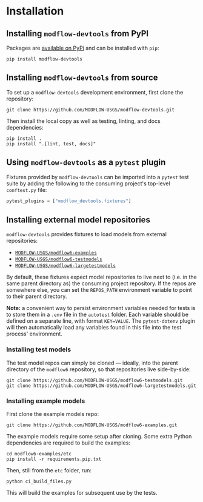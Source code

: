 # Installation

## Installing `modflow-devtools` from PyPI

Packages are [available on PyPi](https://pypi.org/project/modflow-devtools/) and can be installed with `pip`:

```shell
pip install modflow-devtools
```

## Installing `modflow-devtools` from source

To set up a `modflow-devtools` development environment, first clone the repository:

```shell
git clone https://github.com/MODFLOW-USGS/modflow-devtools.git
```

Then install the local copy as well as testing, linting, and docs dependencies:

```
pip install .
pip install ".[lint, test, docs]"
```

## Using `modflow-devtools` as a `pytest` plugin

Fixtures provided by `modflow-devtools` can be imported into a `pytest` test suite by adding the following to the consuming project's top-level `conftest.py` file:

```python
pytest_plugins = ["modflow_devtools.fixtures"]
```

## Installing external model repositories

`modflow-devtools` provides fixtures to load models from external repositories:

- [`MODFLOW-USGS/modflow6-examples`](https://github.com/MODFLOW-USGS/modflow6-examples)
- [`MODFLOW-USGS/modflow6-testmodels`](https://github.com/MODFLOW-USGS/modflow6-testmodels)
- [`MODFLOW-USGS/modflow6-largetestmodels`](https://github.com/MODFLOW-USGS/modflow6-largetestmodels)

By default, these fixtures expect model repositories to live next to (i.e. in the same parent directory as) the consuming project repository. If the repos are somewhere else, you can set the `REPOS_PATH` environment variable to point to their parent directory.

**Note:** a convenient way to persist environment variables needed for tests is to store them in a `.env` file in the `autotest` folder. Each variable should be defined on a separate line, with format `KEY=VALUE`. The `pytest-dotenv` plugin will then automatically load any variables found in this file into the test process' environment.

### Installing test models

The test model repos can simply be cloned &mdash; ideally, into the parent directory of the `modflow6` repository, so that repositories live side-by-side:

```shell
git clone https://github.com/MODFLOW-USGS/modflow6-testmodels.git
git clone https://github.com/MODFLOW-USGS/modflow6-largetestmodels.git
```

### Installing example models

First clone the example models repo:

```shell
git clone https://github.com/MODFLOW-USGS/modflow6-examples.git
```

The example models require some setup after cloning. Some extra Python dependencies are required to build the examples: 

```shell
cd modflow6-examples/etc
pip install -r requirements.pip.txt
```

Then, still from the `etc` folder, run:

```shell
python ci_build_files.py
```

This will build the examples for subsequent use by the tests.
